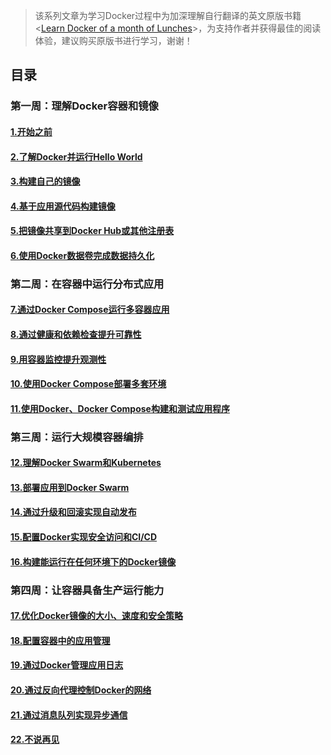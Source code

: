 >   该系列文章为学习Docker过程中为加深理解自行翻译的英文原版书籍<[Learn Docker of a month of Lunches](https://www.manning.com/books/learn-docker-in-a-month-of-lunches)>，为支持作者并获得最佳的阅读体验，建议购买原版书进行学习，谢谢！

## 目录

### 第一周：理解Docker容器和镜像

#### [1.开始之前](/zh-cn/docker/docker-4-weeks/before_you_begin.md)

#### [2.了解Docker并运行Hello World](/zh-cn/docker/docker-4-weeks/chapter-2.md)

#### [3.构建自己的镜像](/zh-cn/docker/docker-4-weeks/chapter-3.md)

#### [4.基于应用源代码构建镜像](/zh-cn/docker/docker-4-weeks/chapter-4.md)

#### [5.把镜像共享到Docker Hub或其他注册表](/zh-cn/docker/docker-4-weeks/chapter-5.md)

#### [6.使用Docker数据卷完成数据持久化](/zh-cn/docker/docker-4-weeks/chapter-6.md)

### 第二周：在容器中运行分布式应用

#### [7.通过Docker Compose运行多容器应用](/zh-cn/docker/docker-4-weeks/chapter-7.md)

#### [8.通过健康和依赖检查提升可靠性](/zh-cn/docker/docker-4-weeks/chapter-8.md)

#### [9.用容器监控提升观测性](/zh-cn/docker/docker-4-weeks/chapter-9.md)

#### [10.使用Docker Compose部署多套环境](/zh-cn/docker/docker-4-weeks/chapter-10.md)

#### [11.使用Docker、Docker Compose构建和测试应用程序](/zh-cn/docker/docker-4-weeks/chapter-11.md)

### 第三周：运行大规模容器编排

#### [12.理解Docker Swarm和Kubernetes]()

#### [13.部署应用到Docker Swarm]()

#### [14.通过升级和回滚实现自动发布]()

#### [15.配置Docker实现安全访问和CI/CD]()

#### [16.构建能运行在任何环境下的Docker镜像]()

### 第四周：让容器具备生产运行能力

#### [17.优化Docker镜像的大小、速度和安全策略]()

#### [18.配置容器中的应用管理]()

#### [19.通过Docker管理应用日志]()

#### [20.通过反向代理控制Docker的网络]()

#### [21.通过消息队列实现异步通信]()

#### [22.不说再见]()
